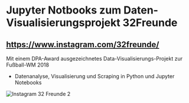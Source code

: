 # Jupyter Notbooks zum Daten-Visualisierungsprojekt 32Freunde
## https://www.instagram.com/32freunde/
Mit einem DPA-Award ausgezeichnetes Data-Visualisierungs-Projekt zur Fußball-WM 2018

- Datenanalyse, Visualisierung und Scraping in Python und Jupyter Notebooks 

![Instagram 32 Freunde 2](https://randlos.ams3.digitaloceanspaces.com/32freunde/32Freunde_Overview.jpg)


